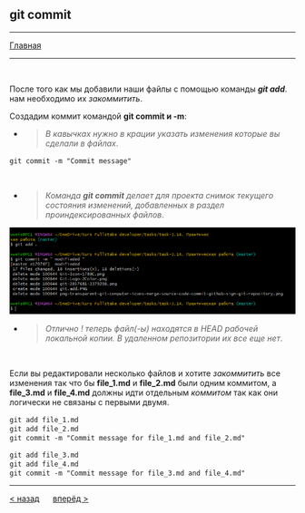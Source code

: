 ## git commit
---
[Главная](readme.md) 

---
<br>

 После того как мы добавили наши файлы с помощью команды ***git add***. нам необходимо их _закоммитить_.
<br>

Создадим коммит командой **git commit и -m**:
- > _В кавычках нужно в крации указать изменения которые вы сделали в файлах_.

```bash=
git commit -m "Commit message"
```
<br>

- >_Команда **git commit** делает для проекта снимок текущего состояния изменений, добавленных в раздел проиндексированных файлов_. 

![git commit](git.commit.PNG)
- > _Отлично ! теперь файл(-ы) находятся в *HEAD* рабочей локальной копии. В удаленном репозитории их все еще нет_.

<br>

Если вы редактировали несколько файлов и хотите *закоммитить* все изменения так что бы **file_1.md** и **file_2.md** были одним коммитом, a **file_3.md** и **file_4.md** должны идти отдельным *коммитом* так как они логически не связаны с первыми двумя.
```bash=
git add file_1.md
git add file_2.md
git commit -m "Commit message for file_1.md and file_2.md"
```
```bash=
git add file_3.md
git add file_4.md
git commit -m "Commit message for file_3.md and file_4.md"
```
---
[ < назад](add.md) &nbsp;&nbsp;&nbsp;&nbsp; [вперёд >](remote.md)
